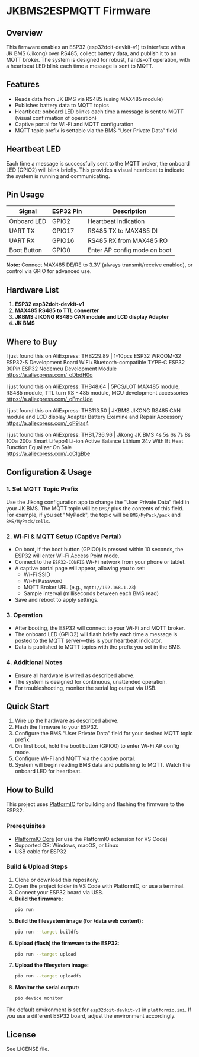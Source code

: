 # JKBMS2ESPMQTT Firmware

## Overview
This firmware enables an ESP32 (esp32doit-devkit-v1) to interface with a JK BMS (Jikong) over RS485, collect battery data, and publish it to an MQTT broker. The system is designed for robust, hands-off operation, with a heartbeat LED blink each time a message is sent to MQTT.

## Features
- Reads data from JK BMS via RS485 (using MAX485 module)
- Publishes battery data to MQTT topics
- Heartbeat: onboard LED blinks each time a message is sent to MQTT (visual confirmation of operation)
- Captive portal for Wi-Fi and MQTT configuration
- MQTT topic prefix is settable via the BMS “User Private Data” field

## Heartbeat LED
Each time a message is successfully sent to the MQTT broker, the onboard LED (GPIO2) will blink briefly. This provides a visual heartbeat to indicate the system is running and communicating.

## Pin Usage
| Signal         | ESP32 Pin      | Description                       |
|---------------|---------------|-----------------------------------|
| Onboard LED   | GPIO2         | Heartbeat indication              |
| UART TX       | GPIO17        | RS485 TX to MAX485 DI             |
| UART RX       | GPIO16        | RS485 RX from MAX485 RO           |
| Boot Button   | GPIO0         | Enter AP config mode on boot      |

**Note:** Connect MAX485 DE/RE to 3.3V (always transmit/receive enabled), or control via GPIO for advanced use.

## Hardware List
1. **ESP32 esp32doit-devkit-v1**
2. **MAX485 RS485 to TTL converter**
3. **JKBMS JIKONG RS485 CAN module and LCD display Adapter**
4. **JK BMS**

## Where to Buy


I just found this on AliExpress: THB229.89 | 1-10pcs ESP32 WROOM-32 ESP32-S Development Board WiFi+Bluetooth-compatible TYPE-C ESP32 30Pin ESP32 Nodemcu Development Module  
https://a.aliexpress.com/_oDbdH0o

I just found this on AliExpress: THB48.64 | 5PCS/LOT MAX485 module, RS485 module, TTL turn RS - 485 module, MCU development accessories  
https://a.aliexpress.com/_oFmcUde

I just found this on AliExpress: THB113.50 | JKBMS JIKONG RS485 CAN module  and LCD display Adapter Battery Examine and Repair Accessory  
https://a.aliexpress.com/_oF9ias4

I just found this on AliExpress: THB1,736.96 | Jikong JK BMS 4s 5s 6s 7s 8s 100a 200a Smart Lifepo4 Li-ion Active Balance Lithium 24v With Bt Heat Function Equalizer On Sale  
https://a.aliexpress.com/_oClgBbe


## Configuration & Usage

### 1. Set MQTT Topic Prefix
Use the Jikong configuration app to change the “User Private Data” field in your JK BMS. The MQTT topic will be `BMS/` plus the contents of this field. For example, if you set "MyPack", the topic will be `BMS/MyPack/pack` and `BMS/MyPack/cells`.

### 2. Wi-Fi & MQTT Setup (Captive Portal)
- On boot, if the boot button (GPIO0) is pressed within 10 seconds, the ESP32 will enter Wi-Fi Access Point mode.
- Connect to the `ESP32-CONFIG` Wi-Fi network from your phone or tablet.
- A captive portal page will appear, allowing you to set:
  - Wi-Fi SSID
  - Wi-Fi Password
  - MQTT Broker URL (e.g., `mqtt://192.168.1.23`)
  - Sample interval (milliseconds between each BMS read)
- Save and reboot to apply settings.

### 3. Operation
- After booting, the ESP32 will connect to your Wi-Fi and MQTT broker.
- The onboard LED (GPIO2) will flash briefly each time a message is posted to the MQTT server—this is your heartbeat indicator.
- Data is published to MQTT topics with the prefix you set in the BMS.

### 4. Additional Notes
- Ensure all hardware is wired as described above.
- The system is designed for continuous, unattended operation.
- For troubleshooting, monitor the serial log output via USB.

## Quick Start
1. Wire up the hardware as described above.
2. Flash the firmware to your ESP32.
3. Configure the BMS “User Private Data” field for your desired MQTT topic prefix.
4. On first boot, hold the boot button (GPIO0) to enter Wi-Fi AP config mode.
5. Configure Wi-Fi and MQTT via the captive portal.
6. System will begin reading BMS data and publishing to MQTT. Watch the onboard LED for heartbeat.

## How to Build

This project uses [PlatformIO](https://platformio.org/) for building and flashing the firmware to the ESP32.

### Prerequisites
- [PlatformIO Core](https://platformio.org/install) (or use the PlatformIO extension for VS Code)
- Supported OS: Windows, macOS, or Linux
- USB cable for ESP32

### Build & Upload Steps
1. Clone or download this repository.
2. Open the project folder in VS Code with PlatformIO, or use a terminal.
3. Connect your ESP32 board via USB.
4. **Build the firmware:**
   ```sh
   pio run
   ```
5. **Build the filesystem image (for /data web content):**
   ```sh
   pio run --target buildfs
   ```
6. **Upload (flash) the firmware to the ESP32:**
   ```sh
   pio run --target upload
   ```
7. **Upload the filesystem image:**
   ```sh
   pio run --target uploadfs
   ```
8. **Monitor the serial output:**
   ```sh
   pio device monitor
   ```

The default environment is set for `esp32doit-devkit-v1` in `platformio.ini`. If you use a different ESP32 board, adjust the environment accordingly.

## License
See LICENSE file.
